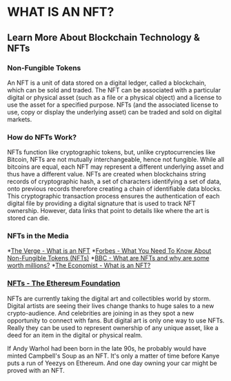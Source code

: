 # WHAT IS AN NFT?
## Learn More About Blockchain Technology & NFTs

### Non-Fungible Tokens
An NFT is a unit of data stored on a digital ledger, called a blockchain, which can be sold and traded. The NFT can be associated with a particular digital or physical asset (such as a file or a physical object) and a license to use the asset for a specified purpose. NFTs (and the associated license to use, copy or display the underlying asset) can be traded and sold on digital markets.

### How do NFTs Work?
NFTs function like cryptographic tokens, but, unlike cryptocurrencies like Bitcoin, NFTs are not mutually interchangeable, hence not fungible. While all bitcoins are equal, each NFT may represent a different underlying asset and thus have a different value. NFTs are created when blockchains string records of cryptographic hash, a set of characters identifying a set of data, onto previous records therefore creating a chain of identifiable data blocks. This cryptographic transaction process ensures the authentication of each digital file by providing a digital signature that is used to track NFT ownership. However, data links that point to details like where the art is stored can die.

### NFTs in the Media
*[The Verge - What is an NFT](https://www.theverge.com/22310188/nft-explainer-what-is-blockchain-crypto-art-faq)
*[Forbes - What You Need To Know About Non-Fungible Tokens (NFTs)](https://www.forbes.com/advisor/investing/nft-non-fungible-token/)
*[BBC - What are NFTs and why are some worth millions?](https://www.bbc.com/news/technology-56371912)
*[The Economist - What is an NFT?](https://www.economist.com/the-economist-explains/2021/10/12/what-is-an-nft)

### [NFTs - The Ethereum Foundation](https://ethereum.org/en/nft/)
NFTs are currently taking the digital art and collectibles world by storm. Digital artists are seeing their lives change thanks to huge sales to a new crypto-audience. And celebrities are joining in as they spot a new opportunity to connect with fans. But digital art is only one way to use NFTs. Really they can be used to represent ownership of any unique asset, like a deed for an item in the digital or physical realm.

If Andy Warhol had been born in the late 90s, he probably would have minted Campbell's Soup as an NFT. It's only a matter of time before Kanye puts a run of Yeezys on Ethereum. And one day owning your car might be proved with an NFT.


